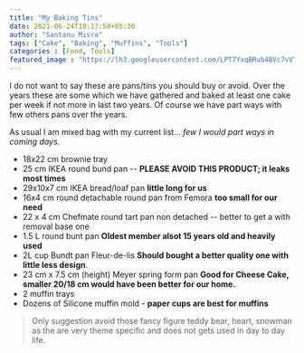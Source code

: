 ```yaml
---
title: "My Baking Tins"
date: 2021-06-24T10:17:50+05:30
author: "Santanu Misra"
tags: ["Cake", "Baking", "Muffins", "Tools"]
categories : [Food, Tools]
featured_image : "https://lh3.googleusercontent.com/LPT7YxqBRub4BVc7vVTztj0izWNgp1oh0twVeKtwWdZnhgmLpnrz7aWb0ToB5gfuYQ07DIvOfkwhrbD7xbp_gTDpNSC3z_9VaC-3OlMsLINcj7p7QAGKYaX3gVL-51RxnUh0aFYp96s"
---
```


I do not want to say these are pans/tins you should buy or avoid. Over the years these are some which we have gathered and baked at least one cake per week if not more in last two years. Of course we have part ways with few others  pans over the years.  

As usual I am mixed bag with my current list...  *few I would part ways in coming days*.

- 18x22 cm brownie tray
- 25 cm IKEA round bund pan -- **PLEASE AVOID THIS PRODUCT; it leaks most times**
- 29x10x7 cm IKEA bread/loaf pan  **little long for us**
- 16x4 cm round detachable round pan from Femora **too small for our need** 
- 22 x  4 cm Chefmate round tart pan non detached -- better to get a with removal base one
- 1.5 L round bunt pan   **Oldest member alsot 15 years old and heavily used**
- 2L cup Bundt pan Fleur-de-lis **Should bought a better quality one with little less design**. 
- 23 cm  x 7.5 cm (height) Meyer spring form pan **Good for Cheese Cake, smaller 20/18 cm would have been better for our home.**
- 2 muffin trays
- Dozens of Silicone muffin mold - **paper cups are best for muffins**
  
> Only suggestion avoid those fancy figure teddy bear, heart, snowman as the are very theme specific and does not gets used in day to day life.  